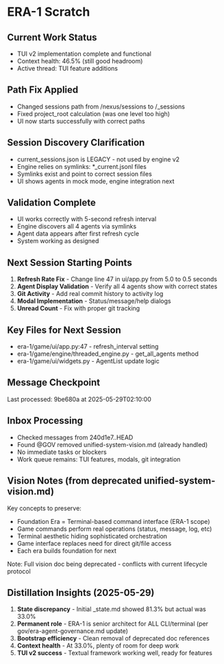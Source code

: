 # ERA-1 Scratch

## Current Work Status
- TUI v2 implementation complete and functional
- Context health: 46.5% (still good headroom)
- Active thread: TUI feature additions

## Path Fix Applied
- Changed sessions path from /nexus/sessions to /_sessions
- Fixed project_root calculation (was one level too high)
- UI now starts successfully with correct paths

## Session Discovery Clarification
- current_sessions.json is LEGACY - not used by engine v2
- Engine relies on symlinks: *_current.jsonl files
- Symlinks exist and point to correct session files
- UI shows agents in mock mode, engine integration next

## Validation Complete
- UI works correctly with 5-second refresh interval
- Engine discovers all 4 agents via symlinks
- Agent data appears after first refresh cycle
- System working as designed

## Next Session Starting Points
1. **Refresh Rate Fix** - Change line 47 in ui/app.py from 5.0 to 0.5 seconds
2. **Agent Display Validation** - Verify all 4 agents show with correct states
3. **Git Activity** - Add real commit history to activity log
4. **Modal Implementation** - Status/message/help dialogs
5. **Unread Count** - Fix with proper git tracking

## Key Files for Next Session
- era-1/game/ui/app.py:47 - refresh_interval setting
- era-1/game/engine/threaded_engine.py - get_all_agents method
- era-1/game/ui/widgets.py - AgentList update logic

## Message Checkpoint
Last processed: 9be680a at 2025-05-29T02:10:00

## Inbox Processing
- Checked messages from 240d1e7..HEAD
- Found @GOV removed unified-system-vision.md (already handled)
- No immediate tasks or blockers
- Work queue remains: TUI features, modals, git integration

## Vision Notes (from deprecated unified-system-vision.md)
Key concepts to preserve:
- Foundation Era = Terminal-based command interface (ERA-1 scope)
- Game commands perform real operations (status, message, log, etc)
- Terminal aesthetic hiding sophisticated orchestration
- Game interface replaces need for direct git/file access
- Each era builds foundation for next

Note: Full vision doc being deprecated - conflicts with current lifecycle protocol

## Distillation Insights (2025-05-29)
1. **State discrepancy** - Initial _state.md showed 81.3% but actual was 33.0%
2. **Permanent role** - ERA-1 is senior architect for ALL CLI/terminal (per gov/era-agent-governance.md update)
3. **Bootstrap efficiency** - Clean removal of deprecated doc references
4. **Context health** - At 33.0%, plenty of room for deep work
5. **TUI v2 success** - Textual framework working well, ready for features

